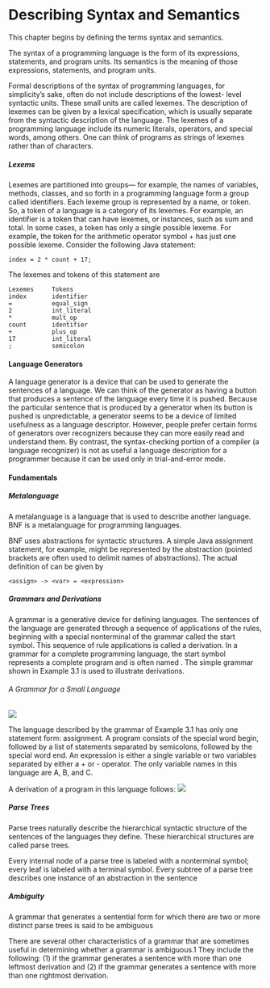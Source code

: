 # Describing Syntax and Semantics
This chapter begins by defining the terms syntax and semantics.

The syntax of a programming language is the form of its expressions, statements, and program units. Its semantics is the meaning of those expressions, statements, and program units.

Formal descriptions of the syntax of programming languages, for simplicity’s sake, often do not include descriptions of the lowest- level syntactic units. These small units are called lexemes. The description of lexemes can be given by a lexical specification, which is usually separate from the syntactic description of the language. The lexemes of a programming language include its numeric literals, operators, and special words, among others. One can think of programs as strings of lexemes rather than of characters.

##### Lexems
Lexemes are partitioned into groups— for example, the names of variables, methods, classes, and so forth in a programming language form a group called identifiers. Each lexeme group is represented by a name, or token. So, a token of a language is a category of its lexemes. For example, an identifier is a token that can have lexemes, or instances, such as sum and total. In some cases, a token has only a single possible lexeme. For example, the token for the arithmetic operator symbol + has just one possible lexeme. Consider the following Java statement:
```
index = 2 * count + 17;
```
The lexemes and tokens of this statement are
```
Lexemes		Tokens 
index		identifier 
= 			equal_sign 
2 			int_literal
* 			mult_op 
count 		identifier 
+ 			plus_op 
17 			int_literal 
; 			semicolon
```

#### Language Generators
A language generator is a device that can be used to generate the sentences of a language. We can think of the generator as having a button that produces a sentence of the language every time it is pushed. Because the particular sentence that is produced by a generator when its button is pushed is unpredictable, a generator seems to be a device of limited usefulness as a language descriptor. However, people prefer certain forms of generators over recognizers because they can more easily read and understand them. By contrast, the syntax-checking portion of a compiler (a language recognizer) is not as useful a language description for a programmer because it can be used only in trial-and-error mode. 

#### Fundamentals
##### Metalanguage
A metalanguage is a language that is used to describe another language. BNF is a metalanguage for programming languages. 

BNF uses abstractions for syntactic structures. A simple Java assignment statement, for example, might be represented by the abstraction (pointed brackets are often used to delimit names of abstractions). The actual definition of can be given by
```
<assign> -> <var> = <expression>
```

##### Grammars and Derivations
A grammar is a generative device for defining languages. The sentences of the language are generated through a sequence of applications of the rules, beginning with a special nonterminal of the grammar called the start symbol. This sequence of rule applications is called a derivation. In a grammar for a complete programming language, the start symbol represents a complete program and is often named . The simple grammar shown in Example 3.1 is used to illustrate derivations.

###### A Grammar for a Small Language
![](https://cdn.discordapp.com/attachments/845561994022879264/889950006411411456/unknown.png)


The language described by the grammar of Example 3.1 has only one statement form: assignment. A program consists of the special word begin, followed by a list of statements separated by semicolons, followed by the special word end. An expression is either a single variable or two variables separated by either a + or - operator. The only variable names in this language are A, B, and C. 

A derivation of a program in this language follows:
![](https://cdn.discordapp.com/attachments/845561994022879264/889954856985579580/unknown.png)

##### Parse Trees
Parse trees naturally describe the hierarchical syntactic structure of the sentences of the languages they define. These hierarchical structures are called parse trees.

Every internal node of a parse tree is labeled with a nonterminal symbol; every leaf is labeled with a terminal symbol. Every subtree of a parse tree describes one instance of an abstraction in the sentence

##### Ambiguity
A grammar that generates a sentential form for which there are two or more distinct parse trees is said to be ambiguous

There are several other characteristics of a grammar that are sometimes useful in determining whether a grammar is ambiguous.1 They include the following: (1) if the grammar generates a sentence with more than one leftmost derivation and (2) if the grammar generates a sentence with more than one rightmost derivation.